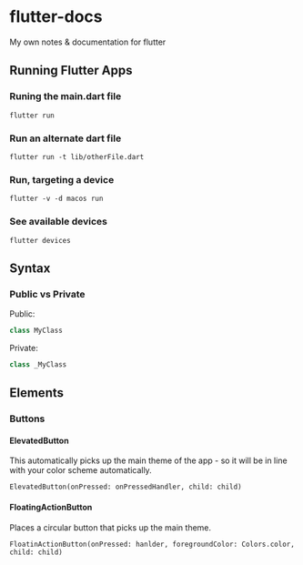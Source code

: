 # flutter-docs
My own notes &amp; documentation for flutter

## Running Flutter Apps

### Runing the main.dart file
`
flutter run
`

### Run an alternate dart file
`
flutter run -t lib/otherFile.dart
`

### Run, targeting a device
`
flutter -v -d macos run
`

### See available devices
`flutter devices`

## Syntax

### Public vs Private
Public:
```dart
class MyClass
```

Private:
```dart
class _MyClass
```


## Elements

### Buttons

#### ElevatedButton 
This automatically picks up the main theme of the app - so it will be in line with your color scheme automatically.
```
ElevatedButton(onPressed: onPressedHandler, child: child)
```

#### FloatingActionButton
Places a circular button that picks up the main theme.
```
FloatinActionButton(onPressed: hanlder, foregroundColor: Colors.color, child: child)
```
